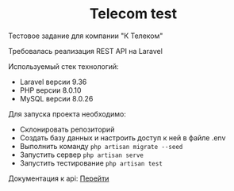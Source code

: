 <h1 align="center">Telecom test</h1>
<p>Тестовое задание для компании "К Телеком"</p>
<p>Требовалась реализация REST API на Laravel</p>
<p>Используемый стек технологий:</p>
<ul>
<li>Laravel версии 9.36</li>
<li>PHP версии 8.0.10</li>
<li>MySQL версии 8.0.26</li>
</ul>
<p>Для запуска проекта необходимо:</p>
<ul>
<li>Склонировать репозиторий</li>
<li>Создать базу данных и настроить доступ к ней в файле .env</li>
<li>Выполнить команду <code>php artisan migrate --seed</code></li>
<li>Запустить сервер <code>php artisan serve</code></li>
<li>Запустить тестирование <code>php artisan test</code></li>
</ul>

<p>Документация к api: <a target="_blank" href="https://app.swaggerhub.com/apis/MOPSIK3281/Telecom-test/1.0.0">Перейти</a></p>
